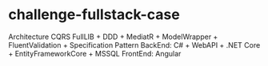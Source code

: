# challenge-fullstack-case
Architecture CQRS FullLIB + DDD + MediatR + ModelWrapper + FluentValidation + Specification Pattern
BackEnd: C# + WebAPI + .NET Core + EntityFrameworkCore + MSSQL
FrontEnd: Angular
